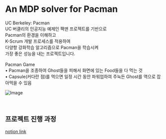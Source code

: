 # An MDP solver for Pacman<br>

UC Berkeley: Pacman<br>
UC 버클리의 인공지능 예제인 팩맨 프로젝트를 기반으로<br>
Pacman의 환경을 이해하고<br>
K-Scrum 개발 프로세스를 적용하여<br>
다양항 강화학습 알고리즘으로 Pacman을 학습시켜<br>
가장 좋은 성능을 내는 프로젝트입니다.<br>
<br>
Pacman Game<br>
• Pacman을 조종하여 Ghost들을 피해서 화면에 있는 Food들을 다 먹는 것<br>
• Capsule(커다란 점)를 먹으면 일정 시간 동안 파워업하여 주눅든 Ghost를 역으로 잡아먹을 수 있음<br>

![Image](https://github.com/user-attachments/assets/0fa2255e-0e3a-41f7-a93d-18f43813f18d)

<br>

## 프로젝트 진행 과정
[notion link](https://www.notion.so/230531-cf6fb048f2d44dfa85a3b668282e2d7f?pvs=4)
